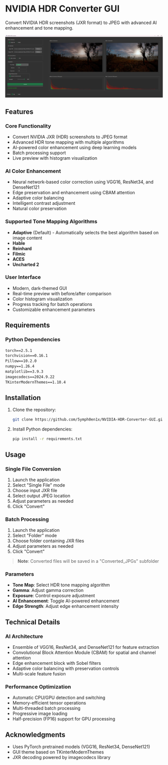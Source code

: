 # NVIDIA HDR Converter GUI
Convert NVIDIA HDR screenshots (JXR format) to JPEG with advanced AI enhancement and tone mapping.

<p align="center">
  <img width="1024" src="interface.jpg">
</p>

## Features

### Core Functionality
- Convert NVIDIA JXR (HDR) screenshots to JPEG format
- Advanced HDR tone mapping with multiple algorithms
- AI-powered color enhancement using deep learning models
- Batch processing support
- Live preview with histogram visualization

### AI Color Enhancement
- Neural network-based color correction using VGG16, ResNet34, and DenseNet121
- Edge preservation and enhancement using CBAM attention
- Adaptive color balancing
- Intelligent contrast adjustment
- Natural color preservation

### Supported Tone Mapping Algorithms
- **Adaptive** (Default) - Automatically selects the best algorithm based on image content
- **Hable**
- **Reinhard**
- **Filmic**
- **ACES**
- **Uncharted 2**

### User Interface
- Modern, dark-themed GUI
- Real-time preview with before/after comparison
- Color histogram visualization
- Progress tracking for batch operations
- Customizable enhancement parameters

## Requirements

### Python Dependencies
```txt
torch==2.5.1
torchvision==0.16.1
Pillow==10.2.0
numpy==1.26.4
matplotlib==3.9.3
imagecodecs==2024.9.22
TKinterModernThemes==1.10.4
```

## Installation

1. Clone the repository:
   ```bash
   git clone https://github.com/5ymph0en1x/NVIDIA-HDR-Converter-GUI.git
   ```

2. Install Python dependencies:
   ```bash
   pip install -r requirements.txt
   ```

## Usage

### Single File Conversion
1. Launch the application
2. Select "Single File" mode
3. Choose input JXR file
4. Select output JPEG location
5. Adjust parameters as needed
6. Click "Convert"

### Batch Processing
1. Launch the application
2. Select "Folder" mode
3. Choose folder containing JXR files
4. Adjust parameters as needed
5. Click "Convert"

> **Note**: Converted files will be saved in a "Converted_JPGs" subfolder

### Parameters
- **Tone Map**: Select HDR tone mapping algorithm
- **Gamma**: Adjust gamma correction
- **Exposure**: Control exposure adjustment
- **AI Enhancement**: Toggle AI-powered enhancement
- **Edge Strength**: Adjust edge enhancement intensity

## Technical Details

### AI Architecture
- Ensemble of VGG16, ResNet34, and DenseNet121 for feature extraction
- Convolutional Block Attention Module (CBAM) for spatial and channel attention
- Edge enhancement block with Sobel filters
- Adaptive color balancing with preservation controls
- Multi-scale feature fusion

### Performance Optimization
- Automatic CPU/GPU detection and switching
- Memory-efficient tensor operations
- Multi-threaded batch processing
- Progressive image loading
- Half-precision (FP16) support for GPU processing

## Acknowledgments

- Uses PyTorch pretrained models (VGG16, ResNet34, DenseNet121)
- GUI theme based on TKinterModernThemes
- JXR decoding powered by imagecodecs library
